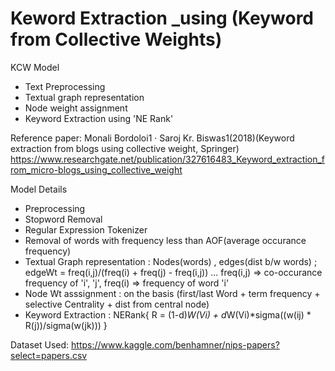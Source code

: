 # Keword Extraction _using (Keyword from Collective Weights)
KCW Model
- Text Preprocessing
- Textual graph representation
- Node weight assignment 
- Keyword Extraction using 'NE Rank'

Reference paper: Monali Bordoloi1 · Saroj Kr. Biswas1(2018)(Keyword extraction from blogs using collective weight, Springer)
https://www.researchgate.net/publication/327616483_Keyword_extraction_from_micro-blogs_using_collective_weight

Model Details
 - Preprocessing
  - Stopword Removal
  - Regular Expression Tokenizer
  - Removal of words with frequency less than AOF(average occurance frequency)
 - Textual Graph representation : Nodes(words) , edges(dist b/w words) ; edgeWt = freq(i,j)/(freq(i) + freq(j) - freq(i,j)) ... freq(i,j) => co-occurance frequency of 'i', 'j', freq(i) => frequency of word 'i'
 - Node Wt asssignment : on the basis (first/last Word + term frequency + selective Centrality + dist from central node) 
 - Keyword Extraction : NERank{ R = (1-d)*W(Vi) + d*W(Vi)*sigma((w(ij) * R(j))/sigma(w(jk))) }

Dataset Used: https://www.kaggle.com/benhamner/nips-papers?select=papers.csv

